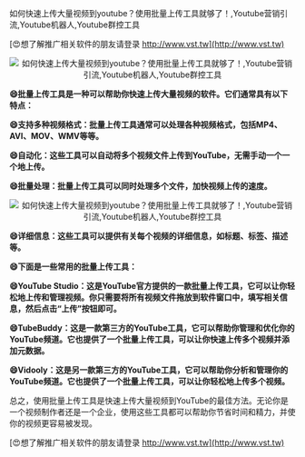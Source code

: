 如何快速上传大量视频到youtube？使用批量上传工具就够了！,Youtube营销引流,Youtube机器人,Youtube群控工具

[😍想了解推广相关软件的朋友请登录 http://www.vst.tw](http://www.vst.tw)

 <center><img src="https://vst.tw/MP4/tuiguang/png/2.png" alt="如何快速上传大量视频到youtube？使用批量上传工具就够了！,Youtube营销引流,Youtube机器人,Youtube群控工具"></center>

**😄批量上传工具是一种可以帮助你快速上传大量视频的软件。它们通常具有以下特点：**

**😄支持多种视频格式：批量上传工具通常可以处理各种视频格式，包括MP4、AVI、MOV、WMV等等。**

**😄自动化：这些工具可以自动将多个视频文件上传到YouTube，无需手动一个一个地上传。**

**😄批量处理：批量上传工具可以同时处理多个文件，加快视频上传的速度。**

 <center><img src="https://vst.tw/MP4/tuiguang/png/7.png" alt="如何快速上传大量视频到youtube？使用批量上传工具就够了！,Youtube营销引流,Youtube机器人,Youtube群控工具"></center>

**😄详细信息：这些工具可以提供有关每个视频的详细信息，如标题、标签、描述等。**

**😄下面是一些常用的批量上传工具：**

**😄YouTube Studio：这是YouTube官方提供的一款批量上传工具，它可以让你轻松地上传和管理视频。你只需要将所有视频文件拖放到软件窗口中，填写相关信息，然后点击“上传”按钮即可。**

**😄TubeBuddy：这是一款第三方的YouTube工具，它可以帮助你管理和优化你的YouTube频道。它也提供了一个批量上传工具，可以让你快速上传多个视频并添加元数据。**

**😄Vidooly：这是另一款第三方的YouTube工具，它可以帮助你分析和管理你的YouTube频道。它也提供了一个批量上传工具，可以让你轻松地上传多个视频。**

总之，使用批量上传工具是快速上传大量视频到YouTube的最佳方法。无论你是一个视频制作者还是一个企业，使用这些工具都可以帮助你节省时间和精力，并使你的视频更容易被发现。

[😍想了解推广相关软件的朋友请登录 http://www.vst.tw](http://www.vst.tw)



